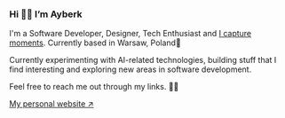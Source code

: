 ### Hi 👋🏻 I’m Ayberk

I'm a Software Developer, Designer, Tech Enthusiast and [I capture moments](https://aybrk.dev/taste). Currently based in Warsaw, Poland📍

Currently experimenting with AI-related technologies, building stuff that I find interesting and exploring new areas in software development.

Feel free to reach me out through my links. ✌🏻

[My personal website ↗](https://aybrk.dev)
<!---
kayaayberk/kayaayberk is a ✨ special ✨ repository because its `README.md` (this file) appears on your GitHub profile.
You can click the Preview link to take a look at your changes.
--->
